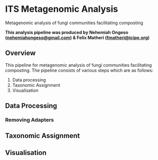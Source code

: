 # ITS Metagenomic Analysis
Metagenomic analysis of fungi communities facilitating composting

**This analysis pipeline was produced by Nehemiah Ongeso (nehemiahongeso@gmail.com) & Felix Matheri (fmatheri@icipe.org)**

## Overview

This pipeline for metagenomic analysis of fungi communities facilitating composting. The pipeline consists of various steps which are as follows:

1. Data processing
2. Taxonomic Assignment
3. Visualisation

## Data Processing

### Removing Adapters


### 




## Taxonomic Assignment


## Visualisation




